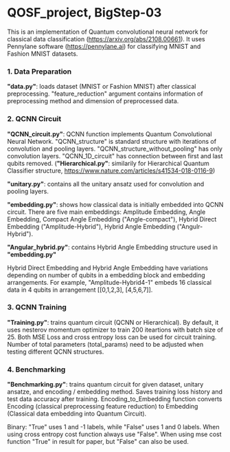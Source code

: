 # QOSF_project, BigStep-03

This is an implementation of Quantum convolutional neural network for classical data classification (https://arxiv.org/abs/2108.00661). It uses Pennylane software (https://pennylane.ai) for classifying MNIST and Fashion MNIST datasets.

### 1. Data Preparation
**"data.py"**: loads dataset (MNIST or Fashion MNIST) after classical preprocessing. 
"feature_reduction" argument contains information of preprocessing method and     dimension of preprocessed data.

### 2. QCNN Circuit
**"QCNN_circuit.py"**: QCNN function implements Quantum Convolutional Neural Network.
"QCNN_structure" is standard structure with iterations of convolution and pooling layers.
"QCNN_structure_without_pooling" has only convolution layers.
"QCNN_1D_circuit" has connection between first and last qubits removed.
(**"Hierarchical.py"**: similarily for Hierarchical Quantum Classifier structure, https://www.nature.com/articles/s41534-018-0116-9)

**"unitary.py"**: contains all the unitary ansatz used for convolution and pooling layers.

**"embedding.py"**: shows how classical data is initially embedded into QCNN circuit.
There are five main embeddings: Amplitude Embedding, Angle Embedding, Compact Angle Embedding ("Angle-compact"), Hybrid Direct Embedding ("Amplitude-Hybrid"), Hybrid Angle Embedding ("Angulr-Hybrid").

**"Angular_hybrid.py"**: contains Hybrid Angle Embedding structure used in **"embedding.py"**

Hybrid Direct Embedding and Hybrid Angle Embedding have variations depending on number of qubits in a embedding block and embedding arrangements. For example, "Amplitude-Hybrid4-1" embeds 16 classical data in 4 qubits in arrangement [[0,1,2,3], [4,5,6,7]].

### 3. QCNN Training
**"Training.py"**: trains quantum circuit (QCNN or Hierarchical). By default, it uses nesterov momentum optimizer to train 200 iteartions with batch size of 25. Both MSE Loss and cross entropy loss can be used for circuit training. Number of total parameters (total_params) need to be adjusted when testing different QCNN structures. 

### 4. Benchmarking
**"Benchmarking.py"**: trains quantum circuit for given dataset, unitary ansatze, and encoding / embedding method. Saves training loss history and test data accuracy after training. Encoding_to_Embedding function converts Encoding (classical preprocessing feature reduction) to Embedding (Classical data embedding into Quantum Circuit).


Binary: "True" uses 1 and -1 labels, while "False" uses 1 and 0 labels. When using cross entropy cost function always use "False".
When using mse cost function "True" in result for paper, but "False" can also be used.
